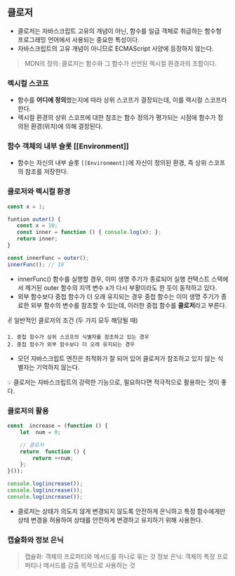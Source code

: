## 클로저

-  클로저는 자바스크립트 고유의 개념이 아닌, 함수를 일급 객체로 취급하는 함수형 프로그래밍 언어에서
사용되는 중요한 특성이다.
- 자바스크립트의 고유 개념이 아니므로 ECMAScript 사양에 등장하지 않는다.

> MDN의 정의: 클로저는 함수와 그 함수가 선언된 렉시컬 환경과의 조합이다.

### 렉시컬 스코프

- 함수를 **어디에 정의**했는지에 따라 상위 스코프가 결정되는데, 이를 렉시컬 스코프라 한다.
- 렉시컬  환경의 상위 스코프에 대한 참조는 함수 정의가 평가되는 시점에 함수가 정의된 환경(위치)에 의해 결정된다.

### 함수 객체의 내부 슬롯 [[Environment]]

- 함수는 자신의 내부 슬롯 `[[Environment]]`에 자신이 정의된 환경, 즉 상위 스코프의 참조를 저장한다.

### 클로저와 렉시컬 환경

 ```jsx
const x = 1;

funtion outer() {
	const x = 10;
	const inner = function () { console.log(x); };
	return inner;
}

const innerFunc = outer();
innerFunc(); // 10
```

- innerFunc() 함수를 실행할 경우, 이미 생명 주기가 종료되어 실행 컨텍스트 스택에서 제거된 outer 함수의 지역 변수 x가 다시 부활이라도 한 듯이 동작하고 있다.
 - 외부 함수보다 중첩 함수가 더 오래 유지되는 경우 중첩 함수는 이미 생명 주기가 종료한 외부 함수의 변수를 참조할 수 있는데, 이러한 중첩 함수를 **클로저**라고 부른다.

✌ 일반적인 클로저의 조건 (두 가지 모두 해당될 때)
	
	1. 중첩 함수가 상위 스코프의 식별자를 참조하고 있는 경우
	2. 중첩 함수가 외부 함수보다 더 오래 유지되는 경우 

- 모던 자바스크립트 엔진은 최적화가 잘 되어 있어 클로저가 참조하고 있지 않는 식별자는 기억하지 않는다.

💡 클로저는 자바스크립트의 강력한 기능으로, 필요하다면 적극적으로 활용하는 것이 좋다.

### 클로저의 활용

```jsx
const  increase = (function () {
	let  num = 0;

	// 클로저
	return  function () {
		return ++num;
	};
}());

console.log(increase());
console.log(increase());
console.log(increase());
```
-  클로저는 상태가 의도치 않게 변경되지 않도록 안전하게 은닉하고 특정 함수에게만 상태 변경을 허용하여 상태를 안전하게 변경하고 유지하기 위해 사용한다.

### 캡슐화와 정보 은닉

> 캡슐화: 객체의 프로퍼티와 메서드를 하나로 묶는 것
> 정보 은닉: 객체의 특정 프로퍼티나 메서드를 감출 목적으로 사용하는 것
